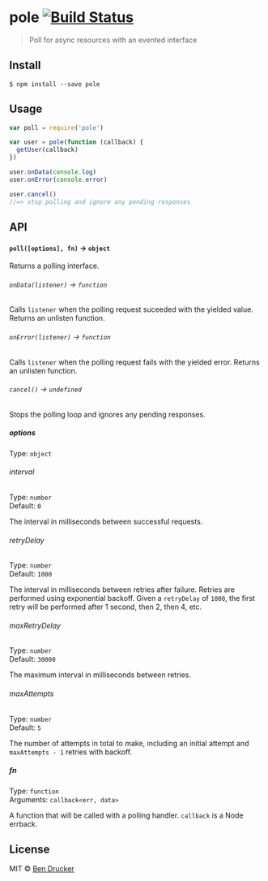 # pole [![Build Status](https://travis-ci.org/bendrucker/pole.svg?branch=master)](https://travis-ci.org/bendrucker/pole)

> Poll for async resources with an evented interface


## Install

```
$ npm install --save pole
```


## Usage

```js
var poll = require('pole')

var user = pole(function (callback) {
  getUser(callback)  
})

user.onData(console.log)
user.onError(console.error)

user.cancel()
//=> stop polling and ignore any pending responses
```

## API

#### `poll([options], fn)` -> `object`

Returns a polling interface.

###### `onData(listener)` -> `function`

Calls `listener` when the polling request suceeded with the yielded value. Returns an unlisten function.

###### `onError(listener)` -> `function`

Calls `listener` when the polling request fails with the yielded error. Returns an unlisten function.

###### `cancel()` -> `undefined`

Stops the polling loop and ignores any pending responses.

##### options

Type: `object`

###### interval

Type: `number`  
Default: `0`

The interval in milliseconds between successful requests. 

###### retryDelay

Type: `number`  
Default: `1000`

The interval in milliseconds between retries after failure. Retries are performed using exponential backoff. Given a `retryDelay` of `1000`, the first retry will be performed after 1 second, then 2, then 4, etc.

###### maxRetryDelay

Type: `number`  
Default: `30000`

The maximum interval in milliseconds between retries.

###### maxAttempts

Type: `number`  
Default: `5`

The number of attempts in total to make, including an initial attempt and `maxAttempts - 1` retries with backoff.

##### fn

Type: `function`  
Arguments: `callback<err, data>`

A function that will be called with a polling handler. `callback` is a Node errback.


## License

MIT © [Ben Drucker](http://bendrucker.me)
